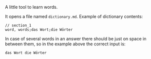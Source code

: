 A little tool to learn words.

It opens a file named `dictionary.md`. Example of dictionary contents:

```
// section_1
word, words;das Wort;die Wörter
```


In case of several words in an answer there should be just on space in between them, so in the example above the correct input is:

```das Wort die Wörter```
